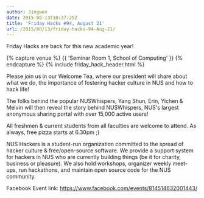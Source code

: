 ```yaml
---
author: Jingwen
date: 2015-08-13T10:37:25Z
title: 'Friday Hacks #94, August 21'
url: /2015/08/13/friday-hacks-94-Aug-21/
---
```


Friday Hacks are back for this new academic year! 

{% capture venue %}
    {{ 'Seminar Room 1, School of Computing' }}
{% endcapture %}
{% include friday_hack_header.html %}

Please join us in our Welcome Tea, where our president will share about what we do, the importance of fostering hacker culture in NUS and how to hack life!

The folks behind the popular NUSWhispers, Yang Shun, Erin, Yichen & Melvin will then reveal the story behind NUSWhispers, NUS's largest anonymous sharing portal with over 15,000 active users!

All freshmen & current students from all faculties are welcome to attend. As always, free pizza starts at 6.30pm ;)

NUS Hackers is a student-run organization committed to the spread of hacker culture & free/open-source software. We provide a support system for hackers in NUS who are currently building things (be it for charity, business or pleasure). We also hold workshops, organizer weekly meet-ups, run hackathons, and maintain open source code for the NUS community.

Facebook Event link: https://www.facebook.com/events/814514632001443/

